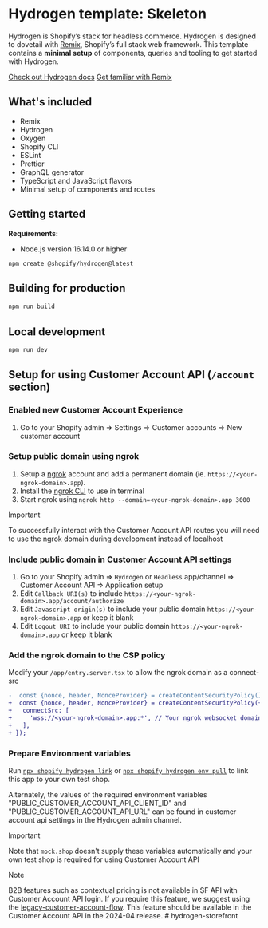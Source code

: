 # Hydrogen template: Skeleton

Hydrogen is Shopify’s stack for headless commerce. Hydrogen is designed to dovetail with [Remix](https://remix.run/), Shopify’s full stack web framework. This template contains a **minimal setup** of components, queries and tooling to get started with Hydrogen.

[Check out Hydrogen docs](https://shopify.dev/custom-storefronts/hydrogen)
[Get familiar with Remix](https://remix.run/docs/en/v1)

## What's included

- Remix
- Hydrogen
- Oxygen
- Shopify CLI
- ESLint
- Prettier
- GraphQL generator
- TypeScript and JavaScript flavors
- Minimal setup of components and routes

## Getting started

**Requirements:**

- Node.js version 16.14.0 or higher

```bash
npm create @shopify/hydrogen@latest
```

## Building for production

```bash
npm run build
```

## Local development

```bash
npm run dev
```

## Setup for using Customer Account API (`/account` section)

### Enabled new Customer Account Experience

1. Go to your Shopify admin => Settings => Customer accounts => New customer account

### Setup public domain using ngrok

1. Setup a [ngrok](https://ngrok.com/) account and add a permanent domain (ie. `https://<your-ngrok-domain>.app`).
1. Install the [ngrok CLI](https://ngrok.com/download) to use in terminal
1. Start ngrok using `ngrok http --domain=<your-ngrok-domain>.app 3000`

> [!IMPORTANT]
> To successfully interact with the Customer Account API routes you will need to use the ngrok domain during development instead of localhost
### Include public domain in Customer Account API settings

1. Go to your Shopify admin => `Hydrogen` or `Headless` app/channel => Customer Account API => Application setup
1. Edit `Callback URI(s)` to include `https://<your-ngrok-domain>.app/account/authorize`
1. Edit `Javascript origin(s)` to include your public domain `https://<your-ngrok-domain>.app` or keep it blank
1. Edit `Logout URI` to include your public domain `https://<your-ngrok-domain>.app` or keep it blank

### Add the ngrok domain to the CSP policy

Modify your `/app/entry.server.tsx` to allow the ngrok domain as a connect-src

```diff
-  const {nonce, header, NonceProvider} = createContentSecurityPolicy()
+  const {nonce, header, NonceProvider} = createContentSecurityPolicy({
+   connectSrc: [
+     'wss://<your-ngrok-domain>.app:*', // Your ngrok websocket domain
+   ],
+ });
```

### Prepare Environment variables

Run [`npx shopify hydrogen link`](https://shopify.dev/docs/custom-storefronts/hydrogen/cli#link) or [`npx shopify hydrogen env pull`](https://shopify.dev/docs/custom-storefronts/hydrogen/cli#env-pull) to link this app to your own test shop.

Alternately, the values of the required environment variables "PUBLIC_CUSTOMER_ACCOUNT_API_CLIENT_ID" and "PUBLIC_CUSTOMER_ACCOUNT_API_URL" can be found in customer account api settings in the Hydrogen admin channel.

> [!IMPORTANT]
> Note that `mock.shop` doesn't supply these variables automatically and your own test shop is required for using Customer Account API

> [!NOTE]
> B2B features such as contextual pricing is not available in SF API with Customer Account API login. If you require this feature, we suggest using the [legacy-customer-account-flow](https://github.com/Shopify/hydrogen/tree/main/examples/legacy-customer-account-flow). This feature should be available in the Customer Account API in the 2024-04 release.
#   h y d r o g e n - s t o r e f r o n t  
 